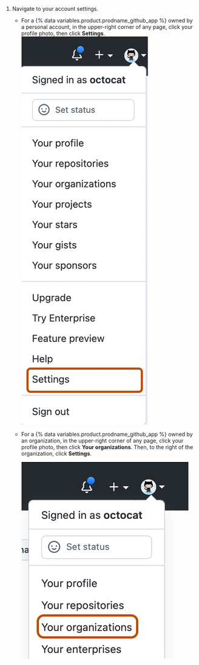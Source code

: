 1. Navigate to your account settings.
   - For a {% data variables.product.prodname_github_app %} owned by a personal account, in the upper-right corner of any page, click your profile photo, then click **Settings**.
    ![Settings icon in the user bar](/assets/images/settings/userbar-account-settings_post2dot12.png)
   - For a {% data variables.product.prodname_github_app %} owned by an organization, in the upper-right corner of any page, click your profile photo, then click **Your organizations**. Then, to the right of the organization, click **Settings**.

      ![Screenshot of the dropdown menu under @octocat's profile picture. "Your organizations" is outlined in dark orange.](/assets/images/help/profile/your-organizations.png)
